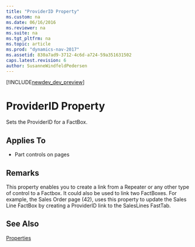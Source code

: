 ```yaml
---
title: "ProviderID Property"
ms.custom: na
ms.date: 06/16/2016
ms.reviewer: na
ms.suite: na
ms.tgt_pltfrm: na
ms.topic: article
ms.prod: "dynamics-nav-2017"
ms.assetid: 830a7ad9-3712-4c6d-a724-59a351631502
caps.latest.revision: 6
author: SusanneWindfeldPedersen
---
```


[!INCLUDE[newdev_dev_preview](../includes/newdev_dev_preview.md)]

# ProviderID Property
Sets the ProviderID for a FactBox.  
  
## Applies To  
  
-   Part controls on pages  
  
## Remarks  
 This property enables you to create a link from a Repeater or any other type of control to a Factbox. It could also be used to link two FactBoxes. For example, the Sales Order page (42), uses this property to update the Sales Line FactBox by creating a ProviderID link to the SalesLines FastTab.  
  
## See Also  
 [Properties](devenv-properties.md)